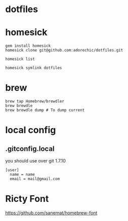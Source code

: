 dotfiles
========
# homesick
```
gem install homesick
homesick clone git@github.com:adorechic/dotfiles.git

homesick list

homesick symlink dotfiles
```

# brew
```
brew tap Homebrew/brewdler
brew brewdle
brew brewdle dump # To dump current
```

# local config
## .gitconfig.local
you should use over git 1.7.10
```
[user]
  name = name
  email = mail@gmail.com
```

# Ricty Font
https://github.com/sanemat/homebrew-font
